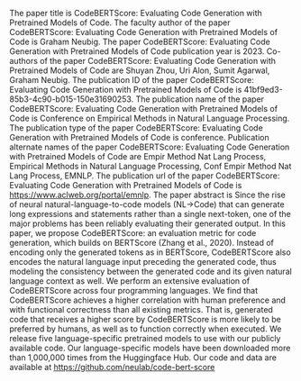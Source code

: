 The paper title is CodeBERTScore: Evaluating Code Generation with Pretrained Models of Code.
The faculty author of the paper CodeBERTScore: Evaluating Code Generation with Pretrained Models of Code is Graham Neubig.
The paper CodeBERTScore: Evaluating Code Generation with Pretrained Models of Code publication year is 2023.
Co-authors of the paper CodeBERTScore: Evaluating Code Generation with Pretrained Models of Code are Shuyan Zhou, Uri Alon, Sumit Agarwal, Graham Neubig.
The publication ID of the paper CodeBERTScore: Evaluating Code Generation with Pretrained Models of Code is 41bf9ed3-85b3-4c90-b015-150e31690253.
The publication name of the paper CodeBERTScore: Evaluating Code Generation with Pretrained Models of Code is Conference on Empirical Methods in Natural Language Processing.
The publication type of the paper CodeBERTScore: Evaluating Code Generation with Pretrained Models of Code is conference.
Publication alternate names of the paper CodeBERTScore: Evaluating Code Generation with Pretrained Models of Code are Empir Method Nat Lang Process, Empirical Methods in Natural Language Processing, Conf Empir Method Nat Lang Process, EMNLP.
The publication url of the paper CodeBERTScore: Evaluating Code Generation with Pretrained Models of Code is https://www.aclweb.org/portal/emnlp.
The paper abstract is Since the rise of neural natural-language-to-code models (NL->Code) that can generate long expressions and statements rather than a single next-token, one of the major problems has been reliably evaluating their generated output. In this paper, we propose CodeBERTScore: an evaluation metric for code generation, which builds on BERTScore (Zhang et al., 2020). Instead of encoding only the generated tokens as in BERTScore, CodeBERTScore also encodes the natural language input preceding the generated code, thus modeling the consistency between the generated code and its given natural language context as well. We perform an extensive evaluation of CodeBERTScore across four programming languages. We find that CodeBERTScore achieves a higher correlation with human preference and with functional correctness than all existing metrics. That is, generated code that receives a higher score by CodeBERTScore is more likely to be preferred by humans, as well as to function correctly when executed. We release five language-specific pretrained models to use with our publicly available code. Our language-specific models have been downloaded more than 1,000,000 times from the Huggingface Hub. Our code and data are available at https://github.com/neulab/code-bert-score
